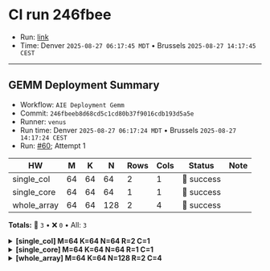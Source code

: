 # CI run 246fbee

- Run: [link](https://github.com/KULeuven-MICAS/stream_aie/actions/runs/17266392568)
- Time: Denver `2025-08-27 06:17:45 MDT` • Brussels `2025-08-27 14:17:45 CEST`

---

## GEMM Deployment Summary

- Workflow: `AIE Deployment Gemm`
- Commit: `246fbeeb8d68cd5c1cd80b37f9016cdb193d5a5e`
- Runner: `venus`
- Run time: Denver `2025-08-27 06:17:24 MDT` • Brussels `2025-08-27 14:17:24 CEST`
- Run: [#60](https://github.com/KULeuven-MICAS/stream_aie/actions/runs/17266392568); Attempt 1

| HW | M | K | N | Rows | Cols | Status | Note |
|---|---|---|---|------|------|--------|------|
| single_col | 64 | 64 | 64 | 2 | 1 | 🐬 success |  |
| single_core | 64 | 64 | 64 | 1 | 1 | 🐬 success |  |
| whole_array | 64 | 64 | 128 | 2 | 4 | 🐬 success |  |

**Totals:** 🐬 `3`  •  ❌ `0`  •  All: `3`

<details><summary><strong>[single_col] M=64 K=64 N=64 R=2 C=1</strong></summary>

| Tile | Kernels | Total cycles | Avg cycles per kernel | MACs/cycle (kernel) | Peak eff. kernel % | MACs/cycle (system) | Peak eff. system % |
|------|---------|--------------|-----------------------|---------------------|--------------------|---------------------|--------------------|
| tile3,1 | 4 | 5,781 | 1,134.00 | 28.90 | 45.15 | 22.67 | 35.43 |
| tile2,1 | 4 | 5,781 | 1,134.00 | 28.90 | 45.15 | 22.67 | 35.43 |

</details>

<details><summary><strong>[single_core] M=64 K=64 N=64 R=1 C=1</strong></summary>

| Tile | Kernels | Total cycles | Avg cycles per kernel | MACs/cycle (kernel) | Peak eff. kernel % | MACs/cycle (system) | Peak eff. system % |
|------|---------|--------------|-----------------------|---------------------|--------------------|---------------------|--------------------|
| tile2,1 | 8 | 12,808 | 1,134.00 | 28.90 | 45.15 | 20.47 | 31.98 |

</details>

<details><summary><strong>[whole_array] M=64 K=64 N=128 R=2 C=4</strong></summary>

| Tile | Kernels | Total cycles | Avg cycles per kernel | MACs/cycle (kernel) | Peak eff. kernel % | MACs/cycle (system) | Peak eff. system % |
|------|---------|--------------|-----------------------|---------------------|--------------------|---------------------|--------------------|
| tile3,1 | 2 | 2,317 | 1,150.00 | 28.49 | 44.52 | 28.28 | 44.20 |
| tile3,4 | 2 | 2,317 | 1,150.00 | 28.49 | 44.52 | 28.28 | 44.20 |
| tile3,3 | 2 | 2,317 | 1,150.00 | 28.49 | 44.52 | 28.28 | 44.20 |
| tile3,2 | 2 | 2,317 | 1,150.00 | 28.49 | 44.52 | 28.28 | 44.20 |
| tile2,2 | 2 | 2,317 | 1,150.00 | 28.49 | 44.52 | 28.28 | 44.20 |
| tile2,1 | 2 | 2,317 | 1,150.00 | 28.49 | 44.52 | 28.28 | 44.20 |
| tile2,4 | 2 | 2,317 | 1,150.00 | 28.49 | 44.52 | 28.28 | 44.20 |
| tile2,3 | 2 | 2,317 | 1,150.00 | 28.49 | 44.52 | 28.28 | 44.20 |

</details>

